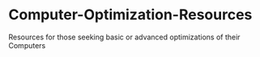 # Computer-Optimization-Resources
Resources for those seeking basic or advanced optimizations of their Computers
